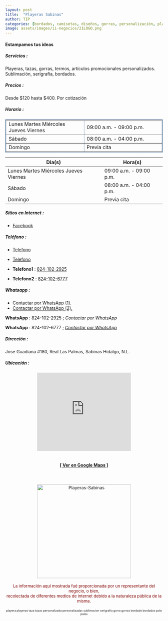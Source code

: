```yaml
---
layout: post
title:  "Playeras Sabinas"
author: TIP
categories: [bordados, camisetas, diseños, gorras, personalización, playeras, Sabinas Hidalgo, servicios]
image: assets/images/ii-negocios/21LOGO.png
---
```

#### Estampamos tus ideas

##### Servicios :

Playeras, tazas, gorras, termos, artículos promocionales personalizados. Sublimación, serigrafía, bordados.

##### Precios :

Desde $120 hasta $400. Por cotización

##### Horario :

<!-- <table border="2" bordercolor="#8299b3" cellpadding="4" cellspacing="5" style="width: 50%;"> -->
<table border="2" bordercolor="#8299b3">
<colgroup>
    <col width="50%" />
    <col width="50%" />
</colgroup>
    <tbody>
        <tr>
            <td>Lunes Martes Miércoles Jueves Viernes</td>
            <td>09:00 a.m. - 09:00 p.m.</td>
        </tr>
        <tr>
            <td>Sábado</td>
            <td>08:00 a.m. - 04:00 p.m.</td>
        </tr>
        <tr>
            <td>Domingo</td>
            <td>Previa cita</td>
        </tr>
    </tbody>
</table>

| Dia(s) | Hora(s) |
| ----- | ----- |
| Lunes Martes Miércoles Jueves Viernes | 09:00 a.m. - 09:00 p.m. |
| Sábado | 08:00 a.m. - 04:00 p.m. |
| Domingo | Previa cita |




##### Sitios en Internet :

- [Facebook][FB]

##### Teléfono :

- [Telefono][Tel1]
- [Telefono][Tel2]

- **Telefono1** : <a href="tel:+528241022925">824-102-2925</a>
- **Telefono2** : <a href="tel:+528241026777">824-102-6777</a>

##### Whatsapp :

- [Contactar por WhatsApp (1).][WA1]
- [Contactar por WhatsApp (2).][WA2]

<b>WhatsApp</b> : 824-102-2925 ; <a href="https://wa.me/528241022925?text=Hola,%20saludos%20desde%20PiiDO." title="Contactar por WhatsApp."><i>Contactar por WhatsApp</i></a>

<b>WhatsApp</b> : 824-102-6777 ; <a href="https://wa.me/528241026777?text=Hola,%20saludos%20desde%20PiiDO." title="Contactar por WhatsApp."><i>Contactar por WhatsApp</i></a>

[FB]: https://www.facebook.com/PlayerasSabinas/

[Tel1]: tel:+528241022925
[Tel2]: tel:+528241026777

[WA1]: https://wa.me/528241022925?text=Hola,%20saludos%20desde%20PiiDO
[WA2]: https://wa.me/528241026777?text=Hola,%20saludos%20desde%20PiiDO

##### Dirección :

Jose Guadiana #180, Real Las Palmas, Sabinas Hidalgo, N.L.

##### Ubicación :

<!--..... MAPAS .....-->
<center>
    <iframe allowfullscreen="" aria-hidden="false" frameborder="0" height="250" src="https://www.google.com/maps/embed?pb=!1m18!1m12!1m3!1d3570.316445809042!2d-100.19562388459714!3d26.509945283693714!2m3!1f0!2f0!3f0!3m2!1i1024!2i768!4f13.1!3m3!1m2!1s0x86623e962e29f42f%3A0xb4e622d397d3d472!2sJos%C3%A9%20Guadiana%20180%2C%20Real%20Las%20Palmas%2C%2065230%20Sabinas%20Hidalgo%2C%20N.L.!5e0!3m2!1ses-419!2smx!4v1603139704384!5m2!1ses-419!2smx" style="border: 0;" tabindex="0" width="300"></iframe><!--//CAMBIAR : width="300" height="250" acá arriba ^^-->
	<br />
	<br />
	<a href="https://goo.gl/maps/tdKmFTx687hGh2Hs8" target="_blank"><h4>[ Ver en Google Maps ]</h4></a><!--//CAMBIAR únicamente URL aquí-->
	<br />
	<br />
</center>
<!--..... /MAPAS .....-->


<!-- ===== 2da IMAGEN =====
<img src="{{ site.baseurl }}/assets/images/ii-negocios/21producto.jpg" alt="Playeras-Sabinas" style="height: 100px; width:100px;"/>
![producto]({{ site.baseurl }}/assets/images/ii-negocios/21producto.jpg) 
===== --> 

<center>
    <img src="{{ site.baseurl }}/assets/images/ii-negocios/21producto.jpg" alt="Playeras-Sabinas" style="height: 300px;"/>
</center>

<br />

<!-- Disclaimer & palabras clave
================================================== -->
<center>
	<span style="font-size: small; color: maroon;">
	<!-- AVISO -->La información aquí mostrada fué proporcionada por un representante del negocio, o bien, <br />recolectada de diferentes medios de internet debido a la naturaleza pública de la misma.
	</span>
</center><br />

<center>
	<span style="font-size: xx-small;">
		<!--Palabras Clave-->playera playeras taza tazas personalizada personalizadas sublimacion serigrafia gorra gorras bordado bordados polo polos
	</span>
</center>


